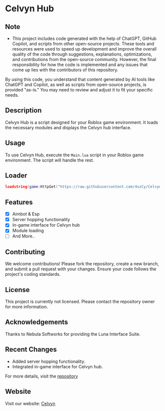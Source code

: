 # Celvyn Hub

## Note
- This project includes code generated with the help of ChatGPT, GitHub Copilot, and scripts from other open-source projects. These tools and resources were used to speed up development and improve the overall quality of the code through suggestions, explanations, optimizations, and contributions from the open-source community. However, the final responsibility for how the code is implemented and any issues that come up lies with the contributors of this repository.

By using this code, you understand that content generated by AI tools like ChatGPT and Copilot, as well as scripts from open-source projects, is provided "as-is." You may need to review and adjust it to fit your specific needs.

## Description
Celvyn Hub is a script designed for your Roblox game environment. It loads the necessary modules and displays the Celvyn hub interface.

## Usage
To use Celvyn Hub, execute the `Main.lua` script in your Roblox game environment. The script will handle the rest.

## Loader
```lua
loadstring(game:HttpGet("https://raw.githubusercontent.com/4ozCy/Celvyn/refs/heads/main/Main.lua"))()
```

## Features 
- [x] Aimbot & Esp
- [x] Server hopping functionality
- [x] In-game interface for Celvyn hub
- [x] Module loading
- [ ] And More..

## Contributing
We welcome contributions! Please fork the repository, create a new branch, and submit a pull request with your changes. Ensure your code follows the project's coding standards.

## License
This project is currently not licensed. Please contact the repository owner for more information.

## Acknowledgements
Thanks to Nebula Softworks for providing the Luna Interface Suite.

## Recent Changes
- Added server hopping functionality.
- Integrated in-game interface for Celvyn hub.

For more details, visit the [repository](https://github.com/4ozCy/Celvyn/blob/main/Main.lua)

## Website
Visit our website: [Celvyn](https://celvyn.netlify.app/)

